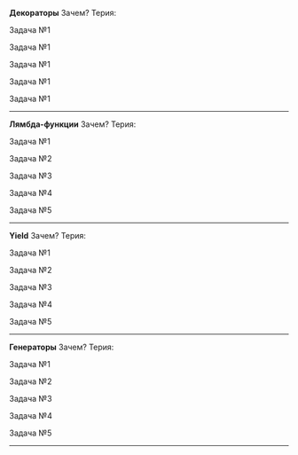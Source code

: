 **Декораторы**
Зачем?
Терия: 

Задача №1

Задача №1

Задача №1

Задача №1

Задача №1

---

**Лямбда-функции**
Зачем?
Терия: 

Задача №1

Задача №2

Задача №3

Задача №4

Задача №5

---
**Yield**
Зачем?
Терия: 

Задача №1

Задача №2

Задача №3

Задача №4

Задача №5

---
**Генераторы**
Зачем?
Терия: 

Задача №1

Задача №2

Задача №3

Задача №4

Задача №5

---
